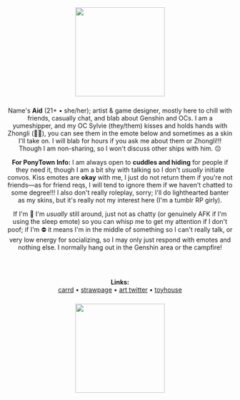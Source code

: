 <!--
**Asuraid/Asuraid** is a ✨ _special_ ✨ repository because its `README.md` (this file) appears on your GitHub profile.

Here are some ideas to get you started:

- 🔭 I’m currently working on ...
- 🌱 I’m currently learning ...
- 👯 I’m looking to collaborate on ...
- 🤔 I’m looking for help with ...
- 💬 Ask me about ...
- 📫 How to reach me: ...
- 😄 Pronouns: ...
- ⚡ Fun fact: ...
-->

<div align="center">
  <img height="200" src="https://i.imgur.com/4S7JCnx.gif"  />
</div>

###

<p align="center">Name's <b>Aid</b> (21+ • she/her); artist & game designer, mostly here to chill with friends, casually chat, and blab about Genshin and OCs. I am a yumeshipper, and my OC Sylvie (they/them) kisses and holds hands with Zhongli (🌿🔶), you can see them in the emote below and sometimes as a skin I'll take on. I will blab for hours if you ask me about them or Zhongli!!! Though I am non-sharing, so I won't discuss other ships with him. 😔</p>

<p align="center"><b>For PonyTown Info:</b> I am always open to <b>cuddles and hiding</b> for people if they need it, though I am a bit shy with talking so I don't <i>usually</i> initiate convos. Kiss emotes are <b>okay</b> with me, I just do not return them if you're not friends—as for friend reqs, I will tend to ignore them if we haven't chatted to some degree!!! I also don't really roleplay, sorry; I'll do lighthearted banter as my skins, but it's really not my interest here (I'm a tumblr RP girly).</p>

<p align="center">If I'm 🌙 I'm <i>usually</i> still around, just not as chatty (or genuinely AFK if I'm using the sleep emote) so you can whisp me to get my attention if I don't poof; if I'm ⛔ it means I'm in the middle of something so I can't really talk, or very low energy for socializing, so I may only just respond with emotes and nothing else. I normally hang out in the Genshin area or the campfire!</p>

###

<div align="center">
  <img height="15" src="https://i.imgur.com/YndATXT.png"  />
</div>

###

<p align="center"><b>Links:</b><br><a href="https://aid.uwu.ai/">carrd</a> • <a href="https://asuraid.straw.page/">strawpage</a> • <a href="https://x.com/Asuraid">art twitter</a> • <a href="https://toyhou.se/Hideki">toyhouse</a></p>

###

<div align="center">
  <img height="200" src="https://i.imgur.com/hJvKHBw.png"  />
</div>
